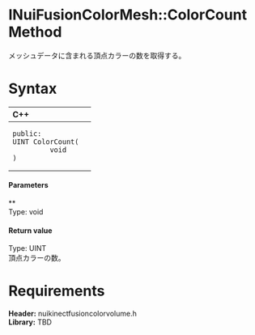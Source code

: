 INuiFusionColorMesh::ColorCount Method  
======================================  

メッシュデータに含まれる頂点カラーの数を取得する。 <span id="syntaxSection"></span>

Syntax  
======  

<table>
<colgroup>
<col width="100%" />
</colgroup>
<thead>
<tr class="header">
<th align="left">C++</th>
</tr>
</thead>
<tbody>
<tr class="odd">
<td align="left"><pre><code>public:  
UINT ColorCount(  
         void  
)</code></pre></td>
</tr>
</tbody>
</table>

<span id="ID4EG"></span>
#### Parameters  

**    
Type: void  
  

<span id="ID4EP"></span>
#### Return value  

Type: UINT  
頂点カラーの数。  

<span id="requirements"></span>

Requirements  
============  

**Header:** nuikinectfusioncolorvolume.h  
**Library:** TBD  



<!--Please do not edit the data in the comment block below.-->
<!--
TOCTitle : ColorCount Method
RLTitle : INuiFusionColorMesh::ColorCount Method
KeywordK : ColorCount method
KeywordK : INuiFusionColorMesh::ColorCount method
KeywordF : INuiFusionColorMesh::ColorCount
KeywordF : ColorCount
KeywordF : Microsoft.Kinect.nuikinectfusioncolorvolume.INuiFusionColorMesh.ColorCount(void)
KeywordA : M:Microsoft.Kinect.nuikinectfusioncolorvolume.INuiFusionColorMesh.ColorCount(void)
AssetID : M:Microsoft.Kinect.nuikinectfusioncolorvolume.INuiFusionColorMesh.ColorCount(void)
Locale : en-us
CommunityContent : 1
APIType : Managed
APILocation : 
APIName : Microsoft.Kinect.nuikinectfusioncolorvolume.INuiFusionColorMesh::ColorCount
TargetOS : Windows
TopicType : kbSyntax
DevLang : C++
DocSet : K4Wv2
ProjType : K4Wv2Proj
Technology : Kinect for Windows
Product : Kinect for Windows SDK v2
productversion : 20
-->
